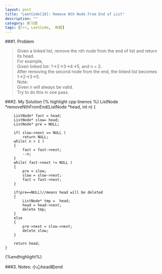 ```yaml
---
layout: post
title: "LeetCode[18]: Remove Nth Node From End of List"
description: ""
category: 练习题
tags: [C++, LeetCode,  刷题]
---
```

###1. Problem
<blockquote>
Given a linked list, remove the nth node from the end of list and return its head.<br>
For example,<br>
Given linked list: 1->2->3->4->5, and n = 2.<br>
After removing the second node from the end, the linked list becomes 1->2->3->5.<br>
Note:<br>
Given n will always be valid.<br>
Try to do this in one pass.
</blockquote>
###2. My Solution
{% highlight cpp linenos %}
    ListNode *removeNthFromEnd(ListNode *head, int n) {
 
        ListNode* fast = head;
        ListNode* slow= head;
        ListNode* pre = NULL;
        
        if( slow->next == NULL ) 
            return NULL;
        while( n > 1 )
        {
            fast = fast->next;
            --n;
        }
        while( fast->next != NULL )
        {
            pre = slow;
            slow = slow->next;
            fast = fast->next;
        }

        if(pre==NULL)//means head will be deleted
        {
            ListNode* tmp =  head;
            head = head->next;
            delete tmp;
        }
        else
        {
            pre->next = slow->next;
            delete slow;
        }  
        
        return head;
    }
{%endhighlight%}

###3. Notes:
小心head和end

